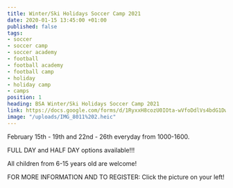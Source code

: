```yaml
---
title: Winter/Ski Holidays Soccer Camp 2021
date: 2020-01-15 13:45:00 +01:00
published: false
tags:
- soccer
- soccer camp
- soccer academy
- football
- football academy
- football camp
- holiday
- holiday camp
- camps
position: 1
heading: BSA Winter/Ski Holidays Soccer Camp 2021
link: https://docs.google.com/forms/d/1RyxxH8cozU0IOta-wVfoDdlVs4bdG1Dw7qSQ8XhBsoo/edit?usp=drive_web
image: "/uploads/IMG_8011%202.heic"
---
```


February 15th - 19th and 22nd - 26th everyday from 1000-1600.

FULL DAY and HALF DAY options available!!!

All children from 6-15 years old are welcome! 

FOR MORE INFORMATION AND TO REGISTER: Click the picture on your left!